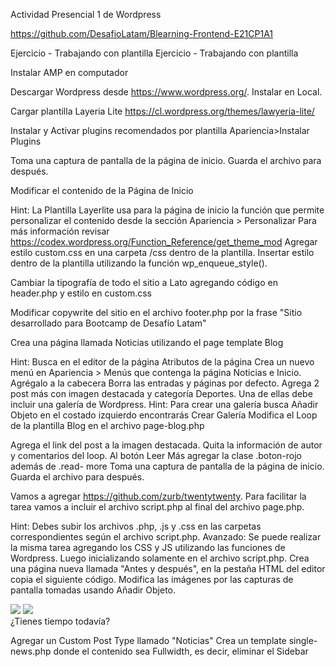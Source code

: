 Actividad Presencial 1 de Wordpress

https://github.com/DesafioLatam/Blearning-Frontend-E21CP1A1

Ejercicio - Trabajando con plantilla
Ejercicio - Trabajando con plantilla

Instalar AMP en computador

Descargar Wordpress desde https://www.wordpress.org/. Instalar en Local.

Cargar plantilla Layeria Lite https://cl.wordpress.org/themes/lawyeria-lite/

Instalar y Activar plugins recomendados por plantilla Apariencia>Instalar Plugins

Toma una captura de pantalla de la página de inicio. Guarda el archivo para después.

Modificar el contenido de la Página de Inicio

Hint: La Plantilla Layerlite usa para la página de inicio la función <?php get_theme_mod( $name, $default ); ?> que permite personalizar el contenido desde la sección Apariencia > Personalizar
Para más información revisar
https://codex.wordpress.org/Function_Reference/get_theme_mod
Agregar estilo custom.css en una carpeta /css dentro de la plantilla. Insertar estilo dentro de la plantilla utilizando la función wp_enqueue_style().

Cambiar la tipografía de todo el sitio a Lato agregando código en header.php y estilo en custom.css

Modificar copywrite del sitio en el archivo footer.php por la frase "Sitio desarrollado para Bootcamp de Desafío Latam"

Crea una página llamada Noticias utilizando el page template Blog

Hint: Busca en el editor de la página Atributos de la página
Crea un nuevo menú en Apariencia > Menús que contenga la página Noticias e Inicio. Agrégalo a la cabecera
Borra las entradas y páginas por defecto. Agrega 2 post más con imagen destacada y categoría Deportes. Una de ellas debe incluir una galería de Wordpress.
Hint: Para crear una galería busca Añadir Objeto en el costado izquierdo encontrarás Crear Galería
Modifica el Loop de la plantilla Blog en el archivo page-blog.php

Agrega el link del post a la imagen destacada.
Quita la información de autor y comentarios del loop.
Al botón Leer Más agregar la clase .boton-rojo además de .read-	more
Toma una captura de pantalla de la página de inicio. Guarda el archivo para después.

Vamos a agregar https://github.com/zurb/twentytwenty. Para facilitar la tarea vamos a incluir el archivo script.php al final del archivo page.php.

Hint: Debes subir los archivos .php, .js y .css en las carpetas correspondientes según el archivo script.php.
Avanzado: Se puede realizar la misma tarea agregando los CSS y JS utilizando las funciones de Wordpress. Luego inicializando solamente en el archivo script.php.
Crea una página nueva llamada "Antes y después", en la pestaña HTML del editor copia el siguiente código. Modifica las imágenes por las capturas de pantalla tomadas usando Añadir Objeto.

<div id="container1">
 <!-- The before image is first -->
 <img src="http://tu-imagen" />
 <!-- The after image is last -->
 <img src="http://tu-imagen-2" />
</div>
¿Tienes tiempo todavía?

Agregar un Custom Post Type llamado "Noticias"
Crea un template single-news.php donde el contenido sea Fullwidth, es decir, eliminar el Sidebar